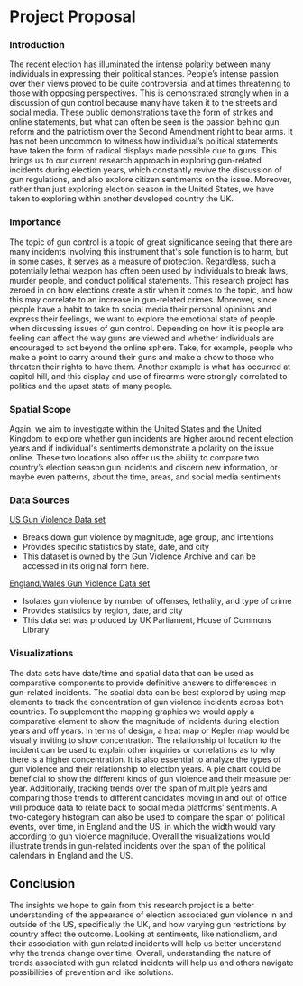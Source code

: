 # Project Proposal

### Introduction
The recent election has illuminated the intense polarity between many individuals in expressing their political stances. People’s intense passion over their views proved to be quite controversial and at times threatening to those with opposing perspectives. This is demonstrated strongly when in a discussion of gun control because many have taken it to the streets and social media. These public demonstrations take the form of strikes and online statements, but what can often be seen is the passion behind gun reform and the patriotism over the Second Amendment right to bear arms. It has not been uncommon to witness how individual’s political statements have taken the form of radical displays made possible due to guns. This brings us to our current research approach in exploring gun-related incidents during election years, which constantly revive the discussion of gun regulations, and also explore citizen sentiments on the issue. Moreover, rather than just exploring election season in the United States, we have taken to exploring within another developed country the UK.

### Importance
The topic of gun control is a topic of great significance seeing that there are many incidents involving this instrument that's sole function is to harm, but in some cases, it serves as a measure of protection. Regardless, such a potentially lethal weapon has often been used by individuals to break laws, murder people, and conduct political statements. This research project has zeroed in on how elections create a stir when it comes to the topic, and how this may correlate to an increase in gun-related crimes. Moreover, since people have a habit to take to social media their personal opinions and express their feelings, we want to explore the emotional state of people when discussing issues of gun control. Depending on how it is people are feeling can affect the way guns are viewed and whether individuals are encouraged to act beyond the online sphere. Take, for example, people who make a point to carry around their guns and make a show to those who threaten their rights to have them. Another example is what has occurred at capitol hill, and this display and use of firearms were strongly correlated to politics and the upset state of many people.

### Spatial Scope
Again, we aim to investigate within the United States and the United Kingdom to explore whether gun incidents are higher around recent election years and if individual's sentiments demonstrate a polarity on the issue online. These two locations also offer us the ability to compare two country’s election season gun incidents and discern new information, or maybe even patterns, about the time, areas, and social media sentiments

### Data Sources
[US Gun Violence Data set](https://www.kaggle.com/gunviolencearchive/gun-violence-database?select=mass_shootings_2016.csv)

- Breaks down gun violence by magnitude, age group, and intentions
- Provides specific statistics by state, date, and city
- This dataset is owned by the Gun Violence Archive and can be accessed in its original form here.

[England/Wales Gun Violence Data set](https://commonslibrary.parliament.uk/research-briefings/cbp-7654/)

- Isolates gun violence by number of offenses, lethality, and type of crime
- Provides statistics by region, date, and city
- This data set was produced by UK Parliament, House of Commons Library

### Visualizations
The data sets have date/time and spatial data that can be used as comparative components to provide definitive answers to differences in gun-related incidents. The spatial data can be best explored by using map elements to track the concentration of gun violence incidents across both countries. To supplement the mapping graphics we would apply a comparative element to show the magnitude of incidents during election years and off years. In terms of design, a heat map or Kepler map would be visually inviting to show concentration. The relationship of location to the incident can be used to explain other inquiries or correlations as to why there is a higher concentration. It is also essential to analyze the types of gun violence and their relationship to election years. A pie chart could be beneficial to show the different kinds of gun violence and their measure per year. Additionally, tracking trends over the span of multiple years and comparing those trends to different candidates moving in and out of office will produce data to relate back to social media platforms’ sentiments. A two-category histogram can also be used to compare the span of political events, over time, in England and the US, in which the width would vary according to gun violence magnitude. Overall the visualizations would illustrate trends in gun-related incidents over the span of the political calendars in England and the US.


## Conclusion
The insights we hope to gain from this research project is a better understanding of the appearance of election associated gun violence in and outside of the US, specifically the UK, and how varying gun restrictions by country affect the outcome. Looking at sentiments, like nationalism, and their association with gun related incidents will help us better understand why the trends change over time. Overall, understanding the nature of trends associated with gun related incidents will help us and others navigate possibilities of prevention and like solutions.
